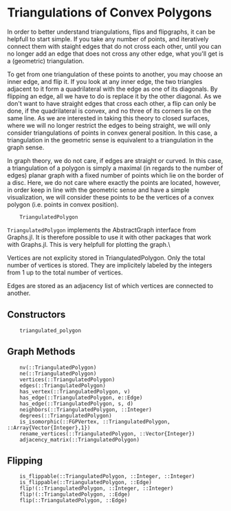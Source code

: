# Triangulations of Convex Polygons

In order to better understand triangulations, flips and flipgraphs, it can be helpfull to start simple.
If you take any number of points, and iteratively connect them with staight edges that do not cross each other, 
until you can no longer add an edge that does not cross any other edge, what you'll get is a (geometric) triangulation.

To get from one triangulation of these points to another, you may choose an inner edge, and flip it. 
If you look at any inner edge, the two triangles adjacent to it form a quadrilateral with the edge as one of its diagonals.
By flipping an edge, all we have to do is replace it by the other diagonal. As we don't want to have straight edges that cross each other,
a flip can only be done, if the quadrilateral is convex, and no three of its corners lie on the same line.
As we are interested in taking this theory to closed surfaces, where we will no longer restrict the edges to being straight, we will only consider triangulations of points in convex general position. In this case, a triangulation in the geometric sense is equivalent to a triangulation in the graph sense.

In graph theory, we do not care, if edges are straight or curved. In this case, a triangulation of a polygon is simply a maximal (in regards to the number of edges) planar graph with a fixed number of points which lie on the border of a disc.
Here, we do not care where exactly the points are located, however, in order keep in line with the geometric sense and have a simple visualization, we will consider these points to be the vertices of a convex polygon (i.e. points in convex position). 

```@docs
    TriangulatedPolygon
```
`TriangulatedPolygon` implements the AbstractGraph interface from Graphs.jl. It is therefore possible to use it with other packages that work with Graphs.jl. This is very helpfull for plotting the graph.\\

Vertices are not explicity stored in TriangulatedPolygon. Only the total number of vertices is stored. They are implicitely labeled by the integers from 1 up to the total number of vertices.

Edges are stored as an adjacency list of which vertices are connected to another.

## Constructors 
```@docs
    triangulated_polygon
```

## Graph Methods 

```@docs
    nv(::TriangulatedPolygon)
    ne(::TriangulatedPolygon)
    vertices(::TriangulatedPolygon)
    edges(::TriangulatedPolygon)
    has_vertex(::TriangulatedPolygon, v)
    has_edge(::TriangulatedPolygon, e::Edge)
    has_edge(::TriangulatedPolygon, s, d)
    neighbors(::TriangulatedPolygon, ::Integer)
    degrees(::TriangulatedPolygon)
    is_isomorphic(::FGPVertex, ::TriangulatedPolygon, ::Array{Vector{Integer},1})
    rename_vertices(::TriangulatedPolygon, ::Vector{Integer})
    adjacency_matrix(::TriangulatedPolygon)
```

## Flipping

```@docs    
    is_flippable(::TriangulatedPolygon, ::Integer, ::Integer)
    is_flippable(::TriangulatedPolygon, ::Edge)
    flip!(::TriangulatedPolygon, ::Integer, ::Integer)
    flip!(::TriangulatedPolygon, ::Edge)
    flip(::TriangulatedPolygon, ::Edge)
```